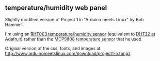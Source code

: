 ## temperature/humidity web panel

Slightly modified version of Project 1 in "Arduino meets Linux" by Bob Hammell.

I'm using an
[RHT003 temperature/humidity sensor](https://www.sparkfun.com/products/10167)
(equivalent to [DHT22 at Adafruit](https://www.adafruit.com/products/385))
rather than the
[MCP9808 temperature sensor](https://www.adafruit.com/products/1782) that he used.

Original version of the css, fonts, and images at
<http://www.arduinomeetslinux.com/download/project1-a.tar.gz>.
